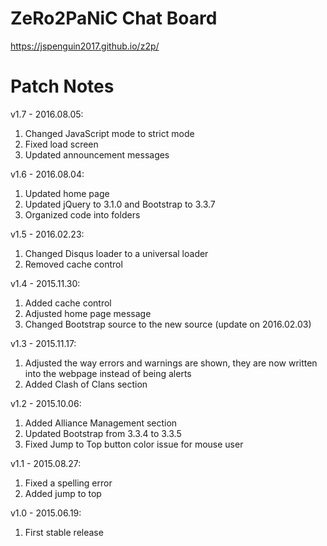 # ZeRo2PaNiC Chat Board

https://jspenguin2017.github.io/z2p/

# Patch Notes

v1.7 - 2016.08.05: 

1. Changed JavaScript mode to strict mode
2. Fixed load screen
3. Updated announcement messages

v1.6 - 2016.08.04: 

1. Updated home page
2. Updated jQuery to 3.1.0 and Bootstrap to 3.3.7
3. Organized code into folders

v1.5 - 2016.02.23: 

1. Changed Disqus loader to a universal loader
2. Removed cache control

v1.4 - 2015.11.30: 

1. Added cache control
2. Adjusted home page message
3. Changed Bootstrap source to the new source (update on 2016.02.03)

v1.3 - 2015.11.17: 

1. Adjusted the way errors and warnings are shown, they are now written into the webpage instead of being alerts
2. Added Clash of Clans section

v1.2 - 2015.10.06: 

1. Added Alliance Management section
2. Updated Bootstrap from 3.3.4 to 3.3.5
3. Fixed Jump to Top button color issue for mouse user

v1.1 - 2015.08.27: 

1. Fixed a spelling error
2. Added jump to top

v1.0 - 2015.06.19: 

1. First stable release
